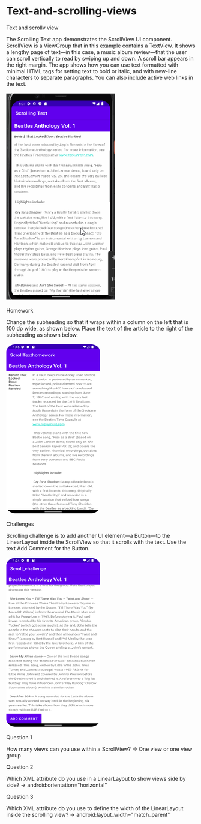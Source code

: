 # Text-and-scrolling-views
Text and scrollv view

The Scrolling Text app demonstrates the ScrollView UI component. ScrollView is a ViewGroup that in this example contains a TextView. It shows a lengthy page of text—in this case, a music album review—that the user can scroll vertically to read by swiping up and down. A scroll bar appears in the right margin. The app shows how you can use text formatted with minimal HTML tags for setting text to bold or italic, and with new-line characters to separate paragraphs. You can also include active web links in the text.
<br>
<br>
<img src="/Screenshots/scrolling text.gif" width="290" height="550"/><br><br>
Homework

Change the subheading so that it wraps within a column on the left that is 100 dp wide, as shown below. Place the text of the article to the right of the subheading as shown below.
<br><br>
<img src="/Screenshots/scrol homework.png" width="250" height="450"/>
<br><br>
Challenges

Scrolling challenge is to add another UI element—a Button—to the LinearLayout inside the ScrollView so that it scrolls with the text. Use the text Add Comment for the Button.<br><br>
<img src="/Screenshots/scroll challenge.png" width="250" height="450"/><br><br>
Question 1

How many views can you use within a ScrollView?
-> One view or one view group

Question 2

Which XML attribute do you use in a LinearLayout to show views side by side?
-> android:orientation="horizontal"

Question 3

Which XML attribute do you use to define the width of the LinearLayout inside the scrolling view?
-> android:layout_width="match_parent"

